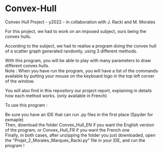 # Convex-Hull
Convex Hull Project - y2022 - in collaboration with J. Racki and M. Morales  

For this project, we had to work on an imposed subject, ours being the convex hulls.
  
According to the subject, we had to realise a program doing the convex hull of a scatter graph generated randomly, using 3 different methods.  
  
With this program, you will be able to play with many parameters to draw different convex hulls.  
Note : When you have run the program, you will have a list of the commands available by putting your mouse on the keyboard logo in the top left corner of the window.  
  
You will also find in this repository our project report, explaining in details how each method works. (only available in French)
  
To use this program :  
  
Be sure you have an IDE that can run .py files in the first place (Spyder for exmaple)  
Then, download the folder Convex_Hull_EN if you want the English version of the program, or Convex_Hull_FR if you want the French one  
Finally, in both cases, after unzipping the folder you just downloaded, open the "Projet_2_Morales_Marques_Racki.py" file in your IDE, and run the program !  
